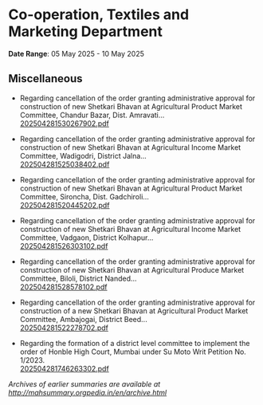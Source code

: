 # Co-operation, Textiles and Marketing Department

**Date Range**: 05 May 2025 - 10 May 2025


## Miscellaneous
- Regarding cancellation of the order granting administrative approval for construction of new Shetkari Bhavan at Agricultural Product Market Committee, Chandur Bazar, Dist. Amravati...\
  [202504281530267902.pdf](https://gr.maharashtra.gov.in/Site/Upload/Government%20Resolutions/English/202504281530267902.pdf)

- Regarding cancellation of the order granting administrative approval for construction of new Shetkari Bhavan at Agricultural Income Market Committee, Wadigodri, District Jalna...\
  [202504281525038402.pdf](https://gr.maharashtra.gov.in/Site/Upload/Government%20Resolutions/English/202504281525038402.pdf)

- Regarding cancellation of the order granting administrative approval for construction of new Shetkari Bhavan at Agricultural Product Market Committee, Sironcha, Dist. Gadchiroli...\
  [202504281520445202.pdf](https://gr.maharashtra.gov.in/Site/Upload/Government%20Resolutions/English/202504281520445202.pdf)

- Regarding cancellation of the order granting administrative approval for construction of new Shetkari Bhavan at Agricultural Income Market Committee, Vadgaon, District Kolhapur...\
  [202504281526303102.pdf](https://gr.maharashtra.gov.in/Site/Upload/Government%20Resolutions/English/202504281526303102.pdf)

- Regarding cancellation of the order granting administrative approval for construction of new Shetkari Bhavan at Agricultural Produce Market Committee, Biloli, District Nanded...\
  [202504281528578102.pdf](https://gr.maharashtra.gov.in/Site/Upload/Government%20Resolutions/English/202504281528578102.pdf)

- Regarding cancellation of the order granting administrative approval for construction of a new Shetkari Bhavan at Agricultural Product Market Committee, Ambajogai, District Beed...\
  [202504281522278702.pdf](https://gr.maharashtra.gov.in/Site/Upload/Government%20Resolutions/English/202504281522278702.pdf)

- Regarding the formation of a district level committee to implement the order of Honble High Court, Mumbai under Su Moto Writ Petition No. 1/2023.\
  [202504281746263302.pdf](https://gr.maharashtra.gov.in/Site/Upload/Government%20Resolutions/English/202504281746263302.pdf)


*Archives of earlier summaries are available at http://mahsummary.orgpedia.in/en/archive.html*